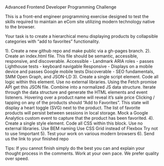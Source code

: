 Advanced Frontend Developer 
Programming Challenge

This is a front-end engineer programming exercise designed to test the skills required to maintain an eCom site utilizing modern technology native to the browser.

Your task is to create a hierarchical menu displaying products by collapsible categories with “add to favorites” functionality.

1). Create a new github repo and make public via a gh-pages branch.
2). Create an index.html file. This file should be semantic, accessible, responsive, and discoverable. 
Accessible - Landmark ARIA roles - passes Lighthouse tests - keyboard navigable
Responsive - Displays on a mobile device and passes Google mobile tests
Discoverable - SEO fundamentals, SMM Open Graph, and JSON-LD
3). Create a single script element. Code all logic within this element. Use no external libraries.
Using the Fetch promise API get this JSON file. Combine into a normalized JS data structure.
Iterate through the data structure and generate the HTML elements and event listeners.
Hovering over a product name will reveal it’s sale price
Clicking / tapping on any of the products should “Add to Favorites”. This state will display a heart toggle (SVG) next to the product. The list of favorite products will persist between sessions in local storage. Mock a Google Analytics custom event to capture that the product has been favorited.
4). Create a single style element. Code all CSS within this block. Use no external libraries.
Use BEM naming
Use CSS Grid instead of Flexbox
Try not to use !important
5). Test your work on various modern browsers
6). Send us the link to your finished repo

Tips: If you cannot finish simply do the best you can and explain your thought process in the comments. Work at your own pace. We prefer quality over speed.





